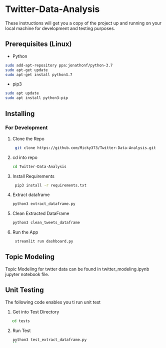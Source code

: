 # Twitter-Data-Analysis

These instructions will get you a copy of the project up and running on your local machine for development and testing purposes.

## Prerequisites (Linux)
- Python

```bash
sudo add-apt-repository ppa:jonathonf/python-3.7
sudo apt-get update
sudo apt-get install python3.7
```

- pip3

```bash
sudo apt update
sudo apt install python3-pip
```



## Installing

### For Development

1. Clone the Repo
   ```bash
    git clone https://github.com/Micky373/Twitter-Data-Analysis.git
   ```
2. cd into repo
   ```bash
   cd Twitter-Data-Analysis
   ```
3. Install Requirements
   ```bash
    pip3 install -r requirements.txt
   ```
4. Extract dataframe
   ```bash
   python3 extract_dataframe.py
   ```
5. Clean Extracted DataFrame
   ```bash
   python3 clean_tweets_dataframe
   ```
6. Run the App
   ```bash
    streamlit run dashboard.py

## Topic Modeling
Topic Modeling for twtter data can be found in twitter_modeling.ipynb jupyter notebook file.
## Unit Testing
The following code enables you ti run unit test
1. Get into Test Directory
```bash
   cd tests
   ```
2. Run Test
   ```bash
   python3 test_extract_dataframe.py
   ``